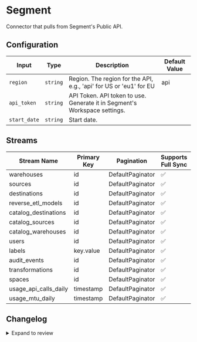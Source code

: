 # Segment
Connector that pulls from Segment&#39;s Public API.

## Configuration

| Input | Type | Description | Default Value |
|-------|------|-------------|---------------|
| `region` | `string` | Region. The region for the API, e.g., &#39;api&#39; for US or &#39;eu1&#39; for EU | api |
| `api_token` | `string` | API Token. API token to use. Generate it in Segment&#39;s Workspace settings. |  |
| `start_date` | `string` | Start date.  |  |

## Streams
| Stream Name | Primary Key | Pagination | Supports Full Sync | Supports Incremental |
|-------------|-------------|------------|---------------------|----------------------|
| warehouses | id | DefaultPaginator | ✅ |  ❌  |
| sources | id | DefaultPaginator | ✅ |  ❌  |
| destinations | id | DefaultPaginator | ✅ |  ❌  |
| reverse_etl_models | id | DefaultPaginator | ✅ |  ❌  |
| catalog_destinations | id | DefaultPaginator | ✅ |  ❌  |
| catalog_sources | id | DefaultPaginator | ✅ |  ❌  |
| catalog_warehouses | id | DefaultPaginator | ✅ |  ❌  |
| users | id | DefaultPaginator | ✅ |  ❌  |
| labels | key.value | DefaultPaginator | ✅ |  ❌  |
| audit_events | id | DefaultPaginator | ✅ |  ❌  |
| transformations | id | DefaultPaginator | ✅ |  ❌  |
| spaces | id | DefaultPaginator | ✅ |  ❌  |
| usage_api_calls_daily | timestamp | DefaultPaginator | ✅ |  ✅  |
| usage_mtu_daily | timestamp | DefaultPaginator | ✅ |  ✅  |

## Changelog

<details>
  <summary>Expand to review</summary>

| Version          | Date              | Pull Request | Subject        |
|------------------|-------------------|--------------|----------------|
| 0.0.9 | 2025-01-18 | [51885](https://github.com/airbytehq/airbyte/pull/51885) | Update dependencies |
| 0.0.8 | 2025-01-11 | [51303](https://github.com/airbytehq/airbyte/pull/51303) | Update dependencies |
| 0.0.7 | 2024-12-28 | [50697](https://github.com/airbytehq/airbyte/pull/50697) | Update dependencies |
| 0.0.6 | 2024-12-21 | [50278](https://github.com/airbytehq/airbyte/pull/50278) | Update dependencies |
| 0.0.5 | 2024-12-14 | [49722](https://github.com/airbytehq/airbyte/pull/49722) | Update dependencies |
| 0.0.4 | 2024-12-12 | [49350](https://github.com/airbytehq/airbyte/pull/49350) | Update dependencies |
| 0.0.3 | 2024-12-11 | [49062](https://github.com/airbytehq/airbyte/pull/49062) | Starting with this version, the Docker image is now rootless. Please note that this and future versions will not be compatible with Airbyte versions earlier than 0.64 |
| 0.0.2 | 2024-10-29 | [47546](https://github.com/airbytehq/airbyte/pull/47546) | Update dependencies |
| 0.0.1 | 2024-10-04 | | Initial release by [@zckymc](https://github.com/zckymc) via Connector Builder |

</details>
